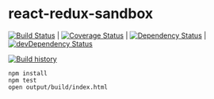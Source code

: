 # react-redux-sandbox

[![Build Status](https://travis-ci.org/larsthorup/react-redux-sandbox.png)](https://travis-ci.org/larsthorup/react-redux-sandbox) | [![Coverage Status](https://coveralls.io/repos/larsthorup/react-redux-sandbox/badge.png?branch=master)](https://coveralls.io/r/larsthorup/react-redux-sandbox?branch=master) | [![Dependency Status](https://david-dm.org/larsthorup/react-redux-sandbox.png)](https://david-dm.org/larsthorup/react-redux-sandbox#info=dependencies) | [![devDependency Status](https://david-dm.org/larsthorup/react-redux-sandbox/dev-status.png)](https://david-dm.org/larsthorup/react-redux-sandbox#info=devDependencies) 

[![Build history](https://buildstats.info/travisci/chart/larsthorup/react-redux-sandbox?showstats=false)](https://buildstats.info/travisci/chart/larsthorup/react-redux-sandbox?showstats=false)


    npm install
    npm test
    open output/build/index.html